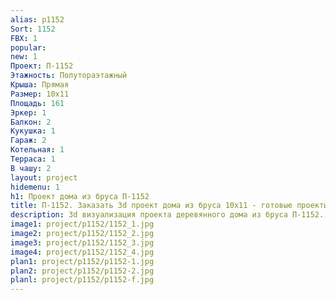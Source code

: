 ```yaml
---
alias: p1152
Sort: 1152
FBX: 1
popular: 
new: 1
Проект: П-1152
Этажность: Полутораэтажный
Крыша: Прямая
Размер: 10х11
Площадь: 161
Эркер: 1
Балкон: 2
Кукушка: 1
Гараж: 2
Котельная: 1
Терраса: 1
В чашу: 2
layout: project
hidemenu: 1
h1: Проект дома из бруса П-1152
title: П-1152. Заказать 3d проект дома из бруса 10х11 - готовые проекты
description: 3d визуализация проекта деревянного дома из бруса П-1152. Площадь 161 м2, размер 10х11. Вы можете внести любые изменения в проект.
image1: project/p1152/1152_1.jpg
image2: project/p1152/1152_2.jpg
image3: project/p1152/1152_3.jpg
image4: project/p1152/1152_4.jpg
plan1: project/p1152/p1152-1.jpg
plan2: project/p1152/p1152-2.jpg
planl: project/p1152/p1152-f.jpg
---
```

